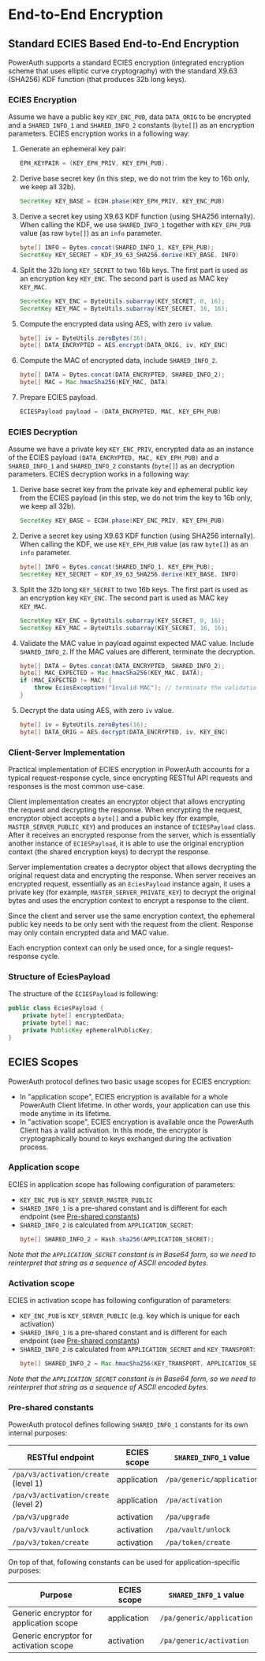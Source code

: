 # End-to-End Encryption

## Standard ECIES Based End-to-End Encryption

PowerAuth supports a standard ECIES encryption (integrated encryption scheme that uses elliptic curve cryptography) with the standard X9.63 (SHA256) KDF function (that produces 32b long keys).

### ECIES Encryption

Assume we have a public key `KEY_ENC_PUB`, data `DATA_ORIG` to be encrypted and a `SHARED_INFO_1` and `SHARED_INFO_2` constants (`byte[]`) as an encryption parameters. ECIES encryption works in a following way:

1. Generate an ephemeral key pair:
    ```java
    EPH_KEYPAIR = (KEY_EPH_PRIV, KEY_EPH_PUB).
    ```
2. Derive base secret key (in this step, we do not trim the key to 16b only, we keep all 32b).
    ```java
    SecretKey KEY_BASE = ECDH.phase(KEY_EPH_PRIV, KEY_ENC_PUB)
    ```
3. Derive a secret key using X9.63 KDF function (using SHA256 internally). When calling the KDF, we use `SHARED_INFO_1` together with `KEY_EPH_PUB` value (as raw `byte[]`) as an `info` parameter.
    ```java
    byte[] INFO = Bytes.concat(SHARED_INFO_1, KEY_EPH_PUB);
    SecretKey KEY_SECRET = KDF_X9_63_SHA256.derive(KEY_BASE, INFO)
    ```
4. Split the 32b long `KEY_SECRET` to two 16b keys. The first part is used as an encryption key `KEY_ENC`. The second part is used as MAC key `KEY_MAC`.
    ```java
    SecretKey KEY_ENC = ByteUtils.subarray(KEY_SECRET, 0, 16);
    SecretKey KEY_MAC = ByteUtils.subarray(KEY_SECRET, 16, 16);
    ```
5. Compute the encrypted data using AES, with zero `iv` value.
    ```java
    byte[] iv = ByteUtils.zeroBytes(16);
    byte[] DATA_ENCRYPTED = AES.encrypt(DATA_ORIG, iv, KEY_ENC)
    ```
6. Compute the MAC of encrypted data, include `SHARED_INFO_2`.
    ```java
    byte[] DATA = Bytes.concat(DATA_ENCRYPTED, SHARED_INFO_2);
    byte[] MAC = Mac.hmacSha256(KEY_MAC, DATA)
    ```
7. Prepare ECIES payload.
    ```java
    ECIESPayload payload = (DATA_ENCRYPTED, MAC, KEY_EPH_PUB)
    ```

### ECIES Decryption

Assume we have a private key `KEY_ENC_PRIV`, encrypted data as an instance of the ECIES payload `(DATA_ENCRYPTED, MAC, KEY_EPH_PUB)` and a `SHARED_INFO_1` and `SHARED_INFO_2` constants (`byte[]`) as an decryption parameters. ECIES decryption works in a following way:

1. Derive base secret key from the private key and ephemeral public key from the ECIES payload (in this step, we do not trim the key to 16b only, we keep all 32b).
    ```java
    SecretKey KEY_BASE = ECDH.phase(KEY_ENC_PRIV, KEY_EPH_PUB)
    ```
2. Derive a secret key using X9.63 KDF function (using SHA256 internally). When calling the KDF, we use `KEY_EPH_PUB` value (as raw `byte[]`) as an `info` parameter.
    ```java
    byte[] INFO = Bytes.concat(SHARED_INFO_1, KEY_EPH_PUB);
    SecretKey KEY_SECRET = KDF_X9_63_SHA256.derive(KEY_BASE, INFO)
    ```
3. Split the 32b long `KEY_SECRET` to two 16b keys. The first part is used as an encryption key `KEY_ENC`. The second part is used as MAC key `KEY_MAC`.
    ```java
    SecretKey KEY_ENC = ByteUtils.subarray(KEY_SECRET, 0, 16);
    SecretKey KEY_MAC = ByteUtils.subarray(KEY_SECRET, 16, 16);
    ```
4. Validate the MAC value in payload against expected MAC value. Include `SHARED_INFO_2`. If the MAC values are different, terminate the decryption.
    ```java
    byte[] DATA = Bytes.concat(DATA_ENCRYPTED, SHARED_INFO_2);
    byte[] MAC_EXPECTED = Mac.hmacSha256(KEY_MAC, DATA);
    if (MAC_EXPECTED != MAC) {
        throw EciesException("Invalid MAC"); // terminate the validation with an error
    }
    ```
5. Decrypt the data using AES, with zero `iv` value.
    ```java
    byte[] iv = ByteUtils.zeroBytes(16);
    byte[] DATA_ORIG = AES.decrypt(DATA_ENCRYPTED, iv, KEY_ENC)
    ```

### Client-Server Implementation

Practical implementation of ECIES encryption in PowerAuth accounts for a typical request-response cycle, since encrypting RESTful API requests and responses is the most common use-case.

Client implementation creates an encryptor object that allows encrypting the request and decrypting the response. When encrypting the request, encryptor object accepts a `byte[]` and a public key (for example, `MASTER_SERVER_PUBLIC_KEY`) and produces an instance of `ECIESPayload` class. After it receives an encrypted response from the server, which is essentially another instance of `ECIESPayload`, it is able to use the original encryption context (the shared encryption keys) to decrypt the response.

Server implementation creates a decryptor object that allows decrypting the original request data and encrypting the response. When server receives an encrypted request, essentially as an `EciesPayload` instance again, it uses a private key (for example, `MASTER_SERVER_PRIVATE_KEY`) to decrypt the original bytes and uses the encryption context to encrypt a response to the client.

Since the client and server use the same encryption context, the ephemeral public key needs to be only sent with the request from the client. Response may only contain encrypted data and MAC value.

Each encryption context can only be used once, for a single request-response cycle.

### Structure of EciesPayload

The structure of the `ECIESPayload` is following:

```java
public class EciesPayload {
    private byte[] encryptedData;
    private byte[] mac;
    private PublicKey ephemeralPublicKey;
}
```


## ECIES Scopes

PowerAuth protocol defines two basic usage scopes for ECIES encryption:

- In "application scope", ECIES encryption is available for a whole PowerAuth Client lifetime. In other words, your application can use this mode anytime in its lifetime. 
- In "activation scope", ECIES encryption is available once the PowerAuth Client has a valid activation. In this mode, the encryptor is cryptographically bound to keys exchanged during the activation process.

### Application scope

ECIES in application scope has following configuration of parameters:

- `KEY_ENC_PUB` is `KEY_SERVER_MASTER_PUBLIC`
- `SHARED_INFO_1` is a pre-shared constant and is different for each endpoint (see [Pre-shared constants](#pre-shared-constants)) 
- `SHARED_INFO_2` is calculated from `APPLICATION_SECRET`:
  ```java
  byte[] SHARED_INFO_2 = Hash.sha256(APPLICATION_SECRET);
  ```

*Note that the `APPLICATION_SECRET` constant is in Base64 form, so we need to reinterpret that string as a sequence of ASCII encoded bytes.*

### Activation scope

ECIES in activation scope has following configuration of parameters:

- `KEY_ENC_PUB` is `KEY_SERVER_PUBLIC` (e.g. key which is unique for each activation)
- `SHARED_INFO_1` is a pre-shared constant and is different for each endpoint (see [Pre-shared constants](#pre-shared-constants)) 
- `SHARED_INFO_2` is calculated from `APPLICATION_SECRET` and `KEY_TRANSPORT`:
  ```java
  byte[] SHARED_INFO_2 = Mac.hmacSha256(KEY_TRANSPORT, APPLICATION_SECRET);
  ```
  
*Note that the `APPLICATION_SECRET` constant is in Base64 form, so we need to reinterpret that string as a sequence of ASCII encoded bytes.*

### Pre-shared constants

PowerAuth protocol defines following `SHARED_INFO_1` constants for its own internal purposes:

| RESTful endpoint                      | ECIES scope  | `SHARED_INFO_1` value | 
| ------------------------------------- | ------------ | --------------------- | 
| `/pa/v3/activation/create` (level 1)  | application  | `/pa/generic/application` |
| `/pa/v3/activation/create` (level 2)  | application  | `/pa/activation` |
| `/pa/v3/upgrade`                      | activation   | `/pa/upgrade` |
| `/pa/v3/vault/unlock`                 | activation   | `/pa/vault/unlock` |
| `/pa/v3/token/create`                 | activation   | `/pa/token/create` |

On top of that, following constants can be used for application-specific purposes:

| Purpose                                  | ECIES scope  | `SHARED_INFO_1` value | 
| ---------------------------------------- | ------------ | --------------------- | 
| Generic encryptor for application scope  | application  | `/pa/generic/application` |
| Generic encryptor for activation scope   | activation   | `/pa/generic/activation` |


